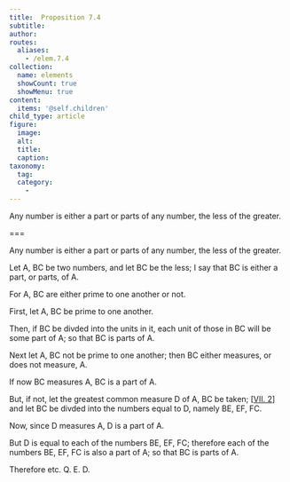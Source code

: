 ```yaml
---
title:  Proposition 7.4
subtitle: 
author:
routes:
  aliases:
    - /elem.7.4
collection:
  name: elements
  showCount: true
  showMenu: true
content:
  items: '@self.children'
child_type: article
figure:
  image:
  alt:
  title:
  caption:
taxonomy:
  tag:
  category:
    - 
---
```


<p>
       <hi rend="ital">Any number is either a part or parts of any number, the less of the greater.</hi>
      </p>

===

<p>
       <span class="ital">Any number is either a part or parts of any number, the less of the greater.</span>
      </p>

<p>Let <span class="ital">A</span>, <span class="ital">BC</span> be two numbers, and let <span class="ital">BC</span> be the less; I say that <span class="ital">BC</span> is either a part, or parts, of <span class="ital">A</span>. </p>

<p>For <span class="ital">A</span>, <span class="ital">BC</span> are either prime to one another or not. </p>

<p>First, let <span class="ital">A</span>, <span class="ital">BC</span> be prime to one another. </p>

<p>Then, if <span class="ital">BC</span> be divded into the units in it, each unit of those in <span class="ital">BC</span> will be some part of <span class="ital">A</span>; so that <span class="ital">BC</span> is parts of <span class="ital">A</span>. 
      </p>

<p>Next let <span class="ital">A</span>, <span class="ital">BC</span> not be prime to one another; then <span class="ital">BC</span> either measures, or does not measure, <span class="ital">A</span>. </p>

<p>If now <span class="ital">BC</span> measures <span class="ital">A</span>, <span class="ital">BC</span> is a part of <span class="ital">A</span>. </p>

<p>But, if not, let the greatest common measure <span class="ital">D</span> of <span class="ital">A</span>, <span class="ital">BC</span> be taken; [<a href="/elem.7.2">VII. 2</a>] and let <span class="ital">BC</span> be divded into the numbers equal to <span class="ital">D</span>, namely <span class="ital">BE</span>, <span class="ital">EF</span>, <span class="ital">FC</span>. </p>

<p>Now, since <span class="ital">D</span> measures <span class="ital">A</span>, <span class="ital">D</span> is a part of <span class="ital">A</span>. </p>

<p>But <span class="ital">D</span> is equal to each of the numbers <span class="ital">BE</span>, <span class="ital">EF</span>, <span class="ital">FC</span>; therefore each of the numbers <span class="ital">BE</span>, <span class="ital">EF</span>, <span class="ital">FC</span> is also a part of <span class="ital">A</span>; so that <span class="ital">BC</span> is parts of <span class="ital">A</span>. </p>

<p>Therefore etc. Q. E. D.</p>
